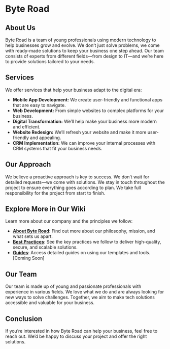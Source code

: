 
# Byte Road

## About Us
Byte Road is a team of young professionals using modern technology to help businesses grow and evolve. We don’t just solve problems, we come with ready-made solutions to keep your business one step ahead. Our team consists of experts from different fields—from design to IT—and we’re here to provide solutions tailored to your needs.

## Services
We offer services that help your business adapt to the digital era:
- **Mobile App Development:** We create user-friendly and functional apps that are easy to navigate.
- **Web Development:** From simple websites to complex platforms for your business.
- **Digital Transformation:** We’ll help make your business more modern and efficient.
- **Website Redesign:** We’ll refresh your website and make it more user-friendly and appealing.
- **CRM Implementation:** We can improve your internal processes with CRM systems that fit your business needs.

## Our Approach
We believe a proactive approach is key to success. We don’t wait for detailed requests—we come with solutions. We stay in touch throughout the project to ensure everything goes according to plan. We take full responsibility for the project from start to finish.

## Explore More in Our Wiki
Learn more about our company and the principles we follow:
- **[About Byte Road](https://github.com/Byte-Road/.github/wiki/About-Byte-Road)**: Find out more about our philosophy, mission, and what sets us apart.
- **[Best Practices](https://github.com/Byte-Road/.github/wiki/Best-Practices)**: See the key practices we follow to deliver high-quality, secure, and scalable solutions.
- **[Guides](https://github.com/Byte-Road/.github/wiki/Guides)**: Access detailed guides on using our templates and tools. [Coming Soon]


## Our Team
Our team is made up of young and passionate professionals with experience in various fields. We love what we do and are always looking for new ways to solve challenges. Together, we aim to make tech solutions accessible and valuable for your business.

## Conclusion
If you’re interested in how Byte Road can help your business, feel free to reach out. We’d be happy to discuss your project and offer the right solutions.
